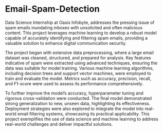 # Email-Spam-Detection
Data Science Internship at Oasis Infobyte, addresses the pressing issue of spam emails inundating inboxes with unsolicited and often malicious content. This project leverages machine learning to develop a robust model capable of accurately identifying and filtering spam emails, providing a valuable solution to enhance digital communication security.

The project began with extensive data preprocessing, where a large email dataset was cleaned, structured, and prepared for analysis. Key features indicative of spam were extracted using advanced techniques, ensuring the data was suitable for model training. Various machine learning algorithms, including decision trees and support vector machines, were employed to train and evaluate the model. Metrics such as accuracy, precision, recall, and F1-score were used to assess its performance comprehensively.

To further improve the model’s accuracy, hyperparameter tuning and rigorous cross-validation were conducted. The final model demonstrated strong generalization to new, unseen data, highlighting its effectiveness. Deployment strategies were also explored to integrate the model into real-world email filtering systems, showcasing its practical applicability. This project exemplifies the use of data science and machine learning to address real-world challenges and deliver impactful solutions.
